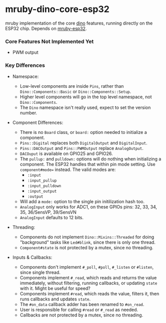 # mruby-dino-core-esp32

mruby implementation of the core [dino](https://github.com/austinbv/dino) features, running directly on the ESP32 chip. Depends on [mruby-esp32](https://github.com/mruby-esp32).

### Core Features Not Implemented Yet

* PWM output

### Key Differences

* Namespace:
  * Low-level components are inside `Pins`, rather than `Dino::Components::Basic` or `Dino::Components::Setup`.
  * Higher level components will go in the top level namespace, not `Dino::Components`.
  * The `Dino` namespace isn't really used, expect to set the version number.
  
* Component Differences:
  * There is no `Board` class, or `board:` option needed to initialize a component.
  * `Pins::Digital` replaces both `DigitalOutput` and `DigitalInput`.
  * `Pins::DACOutput` and `Pins::PWMOutput` replace `AnalogOutput`.
  * `DACOuput` is available on GPIO25 and GPIO26.
  * The `pullup:` and `pulldown:` options will do nothing when initializing a component. The ESP32 handles that within pin mode setting. Use `component#mode=` instead. The valid modes are:
     * `:input`
     * `:input_pullup`
     * `:input_pulldown`
     * `:input_output`
     * `:output`
  * Will add a `mode:` option to the single pin initilization hash too.
  * `AnalogInput` only works for ADC1, on these GPIOs pins: 32, 33, 34, 35, 36/SensVP, 39/SensVN
  * `AnalogInput` defaults to 12 bits.

* Threading:
  * Components do not implement `Dino::Mixins::Threaded` for doing "background" tasks like `Led#blink`, since there is only one thread.
  * `Component#state` is not protected by a mutex, since no threading.
  
* Inputs & Callbacks:
  * Components don't implement `#_poll`, `#poll`, `#_listen` or `#listen`, since single thread.
  * Components implement `#_read`, which reads and returns the value immediately, without filtering, running callbacks, or updating `state` with it. Might be useful for speed?
  * Components implement `#read`, which reads the value, filters it, then runs callbacks and updates `state`.
  * The `#on_data` callback adder has been renamed to `#on_read`.
  * User is responsible for calling `#read` or `#_read` as needed.
  * Callbacks are not protected by a mutex, since no threading.
